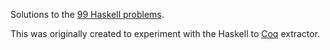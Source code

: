 Solutions to the [99 Haskell
problems](https://www.haskell.org/haskellwiki/H-99:_Ninety-Nine_Haskell_Problems).

This was originally created to experiment with the Haskell to
[Coq](https://coq.inria.fr) extractor.
